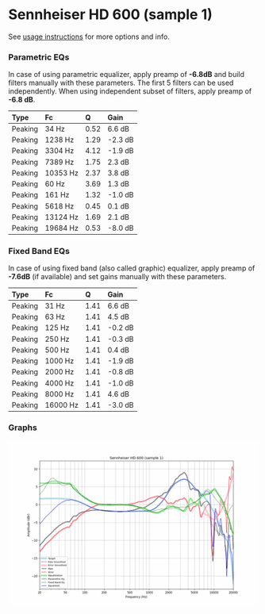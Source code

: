 # Sennheiser HD 600 (sample 1)
See [usage instructions](https://github.com/jaakkopasanen/AutoEq#usage) for more options and info.

### Parametric EQs
In case of using parametric equalizer, apply preamp of **-6.8dB** and build filters manually
with these parameters. The first 5 filters can be used independently.
When using independent subset of filters, apply preamp of **-6.8 dB**.

| Type    | Fc       |    Q | Gain    |
|:--------|:---------|:-----|:--------|
| Peaking | 34 Hz    | 0.52 | 6.6 dB  |
| Peaking | 1238 Hz  | 1.29 | -2.3 dB |
| Peaking | 3304 Hz  | 4.12 | -1.9 dB |
| Peaking | 7389 Hz  | 1.75 | 2.3 dB  |
| Peaking | 10353 Hz | 2.37 | 3.8 dB  |
| Peaking | 60 Hz    | 3.69 | 1.3 dB  |
| Peaking | 161 Hz   | 1.32 | -1.0 dB |
| Peaking | 5618 Hz  | 0.45 | 0.1 dB  |
| Peaking | 13124 Hz | 1.69 | 2.1 dB  |
| Peaking | 19684 Hz | 0.53 | -8.0 dB |

### Fixed Band EQs
In case of using fixed band (also called graphic) equalizer, apply preamp of **-7.6dB**
(if available) and set gains manually with these parameters.

| Type    | Fc       |    Q | Gain    |
|:--------|:---------|:-----|:--------|
| Peaking | 31 Hz    | 1.41 | 6.6 dB  |
| Peaking | 63 Hz    | 1.41 | 4.5 dB  |
| Peaking | 125 Hz   | 1.41 | -0.2 dB |
| Peaking | 250 Hz   | 1.41 | -0.3 dB |
| Peaking | 500 Hz   | 1.41 | 0.4 dB  |
| Peaking | 1000 Hz  | 1.41 | -1.9 dB |
| Peaking | 2000 Hz  | 1.41 | -0.8 dB |
| Peaking | 4000 Hz  | 1.41 | -1.0 dB |
| Peaking | 8000 Hz  | 1.41 | 4.6 dB  |
| Peaking | 16000 Hz | 1.41 | -3.0 dB |

### Graphs
![](./Sennheiser%20HD%20600%20(sample%201).png)